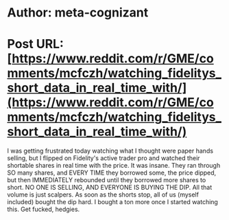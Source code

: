 # Author: meta-cognizant
# Post URL: [https://www.reddit.com/r/GME/comments/mcfczh/watching_fidelitys_short_data_in_real_time_with/](https://www.reddit.com/r/GME/comments/mcfczh/watching_fidelitys_short_data_in_real_time_with/)


I was getting frustrated today watching what I thought were paper hands selling, but I flipped on Fidelity's active trader pro and watched their shortable shares in real time with the price. It was insane. They ran through SO many shares, and EVERY TIME they borrowed some, the price dipped, but then IMMEDIATELY rebounded until they borrowed more shares to short. NO ONE IS SELLING, AND EVERYONE IS BUYING THE DIP. All that volume is just scalpers. As soon as the shorts stop, all of us (myself included) bought the dip hard. I bought a ton more once I started watching this. Get fucked, hedgies.